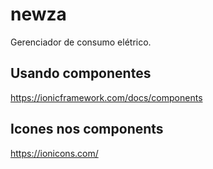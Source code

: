 # newza

Gerenciador de consumo elétrico.

## Usando componentes
https://ionicframework.com/docs/components

## Icones nos components
https://ionicons.com/
